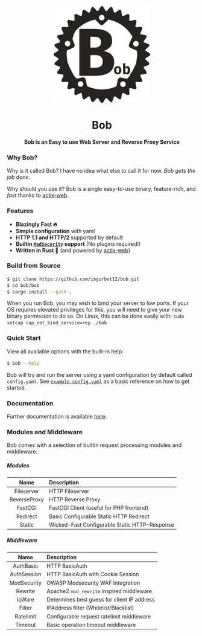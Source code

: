 <div align="center">
  <img src="./bob/doc/img/logo.png" width="256" height="256" />
  <h1>Bob</h1>
  <p>
    <strong>Bob is an Easy to use Web Server and Reverse Proxy Service</strong>
  </p>

</div>

### Why Bob?

Why is it called Bob? I have no idea what else to call it for now.
_Bob gets the job done._

Why should you use it? Bob is a single easy-to-use binary, feature-rich,
and _fast_ thanks to [actix-web](https://actix.rs/).

### Features

- **Blazingly Fast 🔥**
- **Simple configuration** with yaml
- **HTTP 1.1 and HTTP/2** supported by default
- **Builtin [`ModSecurity`](https://modsecurity.org/) support** (No plugins required!)
- **Written in Rust 🦀** (and powered by [actix-web](https://actix.rs/))

### Build from Source

```bash
$ git clone https://github.com/imgurbot12/bob.git
$ cd bob/bob
$ cargo install --path .
```

When you run Bob, you may wish to bind your server to low ports. If your
OS requires elevated privileges for this, you will need to give your new
binary permission to do so. On Linux, this can be done easily
with: `sudo setcap cap_net_bind_service=+ep ./bob`

### Quick Start

View all available options with the built-in help:

```bash
$ bob --help
```

Bob will try and run the server using a yaml configuration by
default called `config.yaml`.
See [`example-config.yaml`](https://github.com/imgurbot12/bob/blob/master/example-config.yaml)
as a basic reference on how to get started.

### Documentation

Further documentation is available [here](https://imgurbot12.github.io/bob/).

### Modules and Middleware

Bob comes with a selection of builtin request processing modules and middleware.

##### Modules

| Name         | Description                                   |
| :----------: | :-------------------------------------------- |
| Fileserver   | HTTP Fileserver                               |
| ReverseProxy | HTTP Reverse Proxy                            |
| FastCGI      | FastCGI Client (useful for PHP frontend)      |
| Redirect     | Basic Configurable Static HTTP Redirect       |
| Static       | Wicked-Fast Configurable Static HTTP-Response |

##### Middleware

| Name        | Description                                 |
| :---------: | :------------------------------------------ |
| AuthBasic   | HTTP BasicAuth                              |
| AuthSession | HTTP BasicAuth with Cookie Session          |
| ModSecurity | OWASP Modsecurity WAF Integration           |
| Rewrite     | Apache2 `mod_rewrite` inspired middleware   |
| IpWare      | Determines best guess for client IP address |
| Filter      | IPAddress filter (Whitelist/Blacklist)      |
| Ratelimit   | Configurable request ratelimit middleware   |
| Timeout     | Basic operation timeout middleware          |

